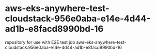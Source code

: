 # aws-eks-anywhere-test-cloudstack-956e0aba-e14e-4d44-ad1b-e8facd8990bd-16
repository for use with E2E test job aws-eks-anywhere-test-cloudstack:956e0aba-e14e-4d44-ad1b-e8facd8990bd-16
